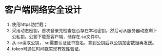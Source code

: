 # 客户端网络安全设计


<!--more-->

1. 使用https防拦截；
2. 采用动态密钥，首次登录先检查是否存在本地密钥，然后可从服务器动态剩下公私钥，公钥下载至客户端，储存在.so文件中。
3. 从.so读取公钥，.so需要认证证书签名，拿到公钥后以公钥加密数据再发送。
4. token可通过时间戳实现有效性验证。
